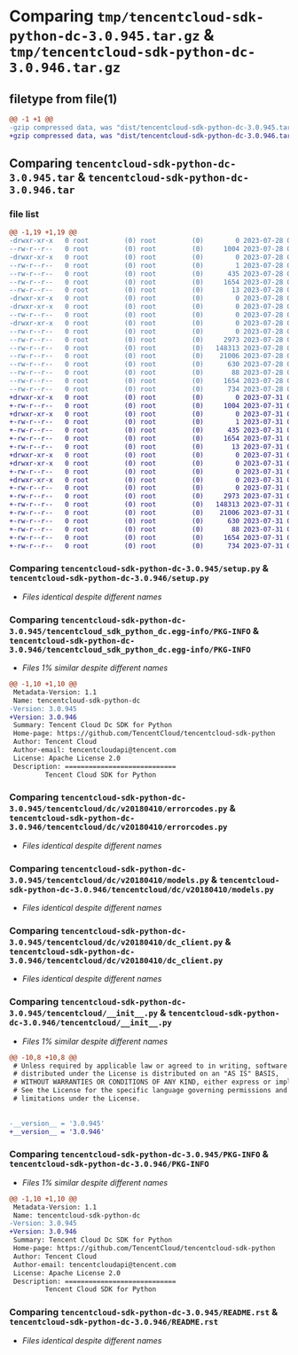 # Comparing `tmp/tencentcloud-sdk-python-dc-3.0.945.tar.gz` & `tmp/tencentcloud-sdk-python-dc-3.0.946.tar.gz`

## filetype from file(1)

```diff
@@ -1 +1 @@
-gzip compressed data, was "dist/tencentcloud-sdk-python-dc-3.0.945.tar", last modified: Fri Jul 28 00:26:37 2023, max compression
+gzip compressed data, was "dist/tencentcloud-sdk-python-dc-3.0.946.tar", last modified: Mon Jul 31 00:24:43 2023, max compression
```

## Comparing `tencentcloud-sdk-python-dc-3.0.945.tar` & `tencentcloud-sdk-python-dc-3.0.946.tar`

### file list

```diff
@@ -1,19 +1,19 @@
-drwxr-xr-x   0 root         (0) root         (0)        0 2023-07-28 00:26:37.000000 tencentcloud-sdk-python-dc-3.0.945/
--rw-r--r--   0 root         (0) root         (0)     1004 2023-07-28 00:26:36.000000 tencentcloud-sdk-python-dc-3.0.945/setup.py
-drwxr-xr-x   0 root         (0) root         (0)        0 2023-07-28 00:26:37.000000 tencentcloud-sdk-python-dc-3.0.945/tencentcloud_sdk_python_dc.egg-info/
--rw-r--r--   0 root         (0) root         (0)        1 2023-07-28 00:26:37.000000 tencentcloud-sdk-python-dc-3.0.945/tencentcloud_sdk_python_dc.egg-info/dependency_links.txt
--rw-r--r--   0 root         (0) root         (0)      435 2023-07-28 00:26:37.000000 tencentcloud-sdk-python-dc-3.0.945/tencentcloud_sdk_python_dc.egg-info/SOURCES.txt
--rw-r--r--   0 root         (0) root         (0)     1654 2023-07-28 00:26:37.000000 tencentcloud-sdk-python-dc-3.0.945/tencentcloud_sdk_python_dc.egg-info/PKG-INFO
--rw-r--r--   0 root         (0) root         (0)       13 2023-07-28 00:26:37.000000 tencentcloud-sdk-python-dc-3.0.945/tencentcloud_sdk_python_dc.egg-info/top_level.txt
-drwxr-xr-x   0 root         (0) root         (0)        0 2023-07-28 00:26:37.000000 tencentcloud-sdk-python-dc-3.0.945/tencentcloud/
-drwxr-xr-x   0 root         (0) root         (0)        0 2023-07-28 00:26:37.000000 tencentcloud-sdk-python-dc-3.0.945/tencentcloud/dc/
--rw-r--r--   0 root         (0) root         (0)        0 2023-07-28 00:26:36.000000 tencentcloud-sdk-python-dc-3.0.945/tencentcloud/dc/__init__.py
-drwxr-xr-x   0 root         (0) root         (0)        0 2023-07-28 00:26:37.000000 tencentcloud-sdk-python-dc-3.0.945/tencentcloud/dc/v20180410/
--rw-r--r--   0 root         (0) root         (0)        0 2023-07-28 00:26:36.000000 tencentcloud-sdk-python-dc-3.0.945/tencentcloud/dc/v20180410/__init__.py
--rw-r--r--   0 root         (0) root         (0)     2973 2023-07-28 00:26:36.000000 tencentcloud-sdk-python-dc-3.0.945/tencentcloud/dc/v20180410/errorcodes.py
--rw-r--r--   0 root         (0) root         (0)   148313 2023-07-28 00:26:36.000000 tencentcloud-sdk-python-dc-3.0.945/tencentcloud/dc/v20180410/models.py
--rw-r--r--   0 root         (0) root         (0)    21006 2023-07-28 00:26:36.000000 tencentcloud-sdk-python-dc-3.0.945/tencentcloud/dc/v20180410/dc_client.py
--rw-r--r--   0 root         (0) root         (0)      630 2023-07-28 00:26:36.000000 tencentcloud-sdk-python-dc-3.0.945/tencentcloud/__init__.py
--rw-r--r--   0 root         (0) root         (0)       88 2023-07-28 00:26:37.000000 tencentcloud-sdk-python-dc-3.0.945/setup.cfg
--rw-r--r--   0 root         (0) root         (0)     1654 2023-07-28 00:26:37.000000 tencentcloud-sdk-python-dc-3.0.945/PKG-INFO
--rw-r--r--   0 root         (0) root         (0)      734 2023-07-28 00:26:36.000000 tencentcloud-sdk-python-dc-3.0.945/README.rst
+drwxr-xr-x   0 root         (0) root         (0)        0 2023-07-31 00:24:43.000000 tencentcloud-sdk-python-dc-3.0.946/
+-rw-r--r--   0 root         (0) root         (0)     1004 2023-07-31 00:24:43.000000 tencentcloud-sdk-python-dc-3.0.946/setup.py
+drwxr-xr-x   0 root         (0) root         (0)        0 2023-07-31 00:24:43.000000 tencentcloud-sdk-python-dc-3.0.946/tencentcloud_sdk_python_dc.egg-info/
+-rw-r--r--   0 root         (0) root         (0)        1 2023-07-31 00:24:43.000000 tencentcloud-sdk-python-dc-3.0.946/tencentcloud_sdk_python_dc.egg-info/dependency_links.txt
+-rw-r--r--   0 root         (0) root         (0)      435 2023-07-31 00:24:43.000000 tencentcloud-sdk-python-dc-3.0.946/tencentcloud_sdk_python_dc.egg-info/SOURCES.txt
+-rw-r--r--   0 root         (0) root         (0)     1654 2023-07-31 00:24:43.000000 tencentcloud-sdk-python-dc-3.0.946/tencentcloud_sdk_python_dc.egg-info/PKG-INFO
+-rw-r--r--   0 root         (0) root         (0)       13 2023-07-31 00:24:43.000000 tencentcloud-sdk-python-dc-3.0.946/tencentcloud_sdk_python_dc.egg-info/top_level.txt
+drwxr-xr-x   0 root         (0) root         (0)        0 2023-07-31 00:24:43.000000 tencentcloud-sdk-python-dc-3.0.946/tencentcloud/
+drwxr-xr-x   0 root         (0) root         (0)        0 2023-07-31 00:24:43.000000 tencentcloud-sdk-python-dc-3.0.946/tencentcloud/dc/
+-rw-r--r--   0 root         (0) root         (0)        0 2023-07-31 00:24:43.000000 tencentcloud-sdk-python-dc-3.0.946/tencentcloud/dc/__init__.py
+drwxr-xr-x   0 root         (0) root         (0)        0 2023-07-31 00:24:43.000000 tencentcloud-sdk-python-dc-3.0.946/tencentcloud/dc/v20180410/
+-rw-r--r--   0 root         (0) root         (0)        0 2023-07-31 00:24:43.000000 tencentcloud-sdk-python-dc-3.0.946/tencentcloud/dc/v20180410/__init__.py
+-rw-r--r--   0 root         (0) root         (0)     2973 2023-07-31 00:24:43.000000 tencentcloud-sdk-python-dc-3.0.946/tencentcloud/dc/v20180410/errorcodes.py
+-rw-r--r--   0 root         (0) root         (0)   148313 2023-07-31 00:24:43.000000 tencentcloud-sdk-python-dc-3.0.946/tencentcloud/dc/v20180410/models.py
+-rw-r--r--   0 root         (0) root         (0)    21006 2023-07-31 00:24:43.000000 tencentcloud-sdk-python-dc-3.0.946/tencentcloud/dc/v20180410/dc_client.py
+-rw-r--r--   0 root         (0) root         (0)      630 2023-07-31 00:24:43.000000 tencentcloud-sdk-python-dc-3.0.946/tencentcloud/__init__.py
+-rw-r--r--   0 root         (0) root         (0)       88 2023-07-31 00:24:43.000000 tencentcloud-sdk-python-dc-3.0.946/setup.cfg
+-rw-r--r--   0 root         (0) root         (0)     1654 2023-07-31 00:24:43.000000 tencentcloud-sdk-python-dc-3.0.946/PKG-INFO
+-rw-r--r--   0 root         (0) root         (0)      734 2023-07-31 00:24:43.000000 tencentcloud-sdk-python-dc-3.0.946/README.rst
```

### Comparing `tencentcloud-sdk-python-dc-3.0.945/setup.py` & `tencentcloud-sdk-python-dc-3.0.946/setup.py`

 * *Files identical despite different names*

### Comparing `tencentcloud-sdk-python-dc-3.0.945/tencentcloud_sdk_python_dc.egg-info/PKG-INFO` & `tencentcloud-sdk-python-dc-3.0.946/tencentcloud_sdk_python_dc.egg-info/PKG-INFO`

 * *Files 1% similar despite different names*

```diff
@@ -1,10 +1,10 @@
 Metadata-Version: 1.1
 Name: tencentcloud-sdk-python-dc
-Version: 3.0.945
+Version: 3.0.946
 Summary: Tencent Cloud Dc SDK for Python
 Home-page: https://github.com/TencentCloud/tencentcloud-sdk-python
 Author: Tencent Cloud
 Author-email: tencentcloudapi@tencent.com
 License: Apache License 2.0
 Description: ============================
         Tencent Cloud SDK for Python
```

### Comparing `tencentcloud-sdk-python-dc-3.0.945/tencentcloud/dc/v20180410/errorcodes.py` & `tencentcloud-sdk-python-dc-3.0.946/tencentcloud/dc/v20180410/errorcodes.py`

 * *Files identical despite different names*

### Comparing `tencentcloud-sdk-python-dc-3.0.945/tencentcloud/dc/v20180410/models.py` & `tencentcloud-sdk-python-dc-3.0.946/tencentcloud/dc/v20180410/models.py`

 * *Files identical despite different names*

### Comparing `tencentcloud-sdk-python-dc-3.0.945/tencentcloud/dc/v20180410/dc_client.py` & `tencentcloud-sdk-python-dc-3.0.946/tencentcloud/dc/v20180410/dc_client.py`

 * *Files identical despite different names*

### Comparing `tencentcloud-sdk-python-dc-3.0.945/tencentcloud/__init__.py` & `tencentcloud-sdk-python-dc-3.0.946/tencentcloud/__init__.py`

 * *Files 1% similar despite different names*

```diff
@@ -10,8 +10,8 @@
 # Unless required by applicable law or agreed to in writing, software
 # distributed under the License is distributed on an "AS IS" BASIS,
 # WITHOUT WARRANTIES OR CONDITIONS OF ANY KIND, either express or implied.
 # See the License for the specific language governing permissions and
 # limitations under the License.
 
 
-__version__ = '3.0.945'
+__version__ = '3.0.946'
```

### Comparing `tencentcloud-sdk-python-dc-3.0.945/PKG-INFO` & `tencentcloud-sdk-python-dc-3.0.946/PKG-INFO`

 * *Files 1% similar despite different names*

```diff
@@ -1,10 +1,10 @@
 Metadata-Version: 1.1
 Name: tencentcloud-sdk-python-dc
-Version: 3.0.945
+Version: 3.0.946
 Summary: Tencent Cloud Dc SDK for Python
 Home-page: https://github.com/TencentCloud/tencentcloud-sdk-python
 Author: Tencent Cloud
 Author-email: tencentcloudapi@tencent.com
 License: Apache License 2.0
 Description: ============================
         Tencent Cloud SDK for Python
```

### Comparing `tencentcloud-sdk-python-dc-3.0.945/README.rst` & `tencentcloud-sdk-python-dc-3.0.946/README.rst`

 * *Files identical despite different names*

